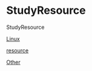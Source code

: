 # StudyResource
StudyResource

[Linux](https://github.com/liusuxian/StudyResource/tree/master/Linux)

[resource](https://github.com/liusuxian/StudyResource/tree/master/resource)

[Other](https://github.com/liusuxian/StudyResource/tree/master/Other)
